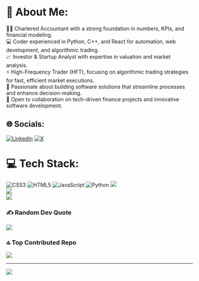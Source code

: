 # 💫 About Me:
👨‍💼 Chartered Accountant with a strong foundation in numbers, KPIs, and financial modeling.<br>💻 Coder experienced in Python, C++, and React for automation, web development, and algorithmic trading.<br>📈 Investor & Startup Analyst with expertise in valuation and market analysis.<br>⚡ High-Frequency Trader (HFT), focusing on algorithmic trading strategies for fast, efficient market executions.<br>🔧 Passionate about building software solutions that streamline processes and enhance decision-making.<br>🤝 Open to collaboration on tech-driven finance projects and innovative software development.


## 🌐 Socials:
[![LinkedIn](https://img.shields.io/badge/LinkedIn-%230077B5.svg?logo=linkedin&logoColor=white)](https://linkedin.com/in/nwshashank) [![X](https://img.shields.io/badge/X-black.svg?logo=X&logoColor=white)](https://x.com/nw_shashank) 


# 💻 Tech Stack:
 ![CSS3](https://img.shields.io/badge/css3-%231572B6.svg?style=for-the-badge&logo=css3&logoColor=white) ![HTML5](https://img.shields.io/badge/html5-%23E34F26.svg?style=for-the-badge&logo=html5&logoColor=white) ![JavaScript](https://img.shields.io/badge/javascript-%23323330.svg?style=for-the-badge&logo=javascript&logoColor=%23F7DF1E)  ![Python](https://img.shields.io/badge/python-3670A0?style=for-the-badge&logo=python&logoColor=ffdd54) 
![](https://github-readme-stats.vercel.app/api?username=nwshashank&theme=blue-green&hide_border=false&include_all_commits=true&count_private=false)<br/>
![](https://github-readme-streak-stats.herokuapp.com/?user=nwshashank&theme=blue-green&hide_border=false)<br/>
![](https://github-readme-stats.vercel.app/api/top-langs/?username=nwshashank&theme=blue-green&hide_border=false&include_all_commits=true&count_private=false&layout=compact)

### ✍️ Random Dev Quote
![](https://quotes-github-readme.vercel.app/api?type=horizontal&theme=radical)

### 🔝 Top Contributed Repo
![](https://github-contributor-stats.vercel.app/api?username=nwshashank&limit=5&theme=dark&combine_all_yearly_contributions=true)

---
[![](https://visitcount.itsvg.in/api?id=nwshashank&icon=8&color=3)](https://visitcount.itsvg.in)

<!-- Proudly created with GPRM ( https://gprm.itsvg.in ) -->
